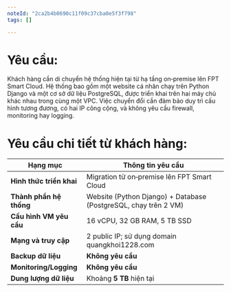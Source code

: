 ```yaml
---
noteId: "2ca2b4b0690c11f09c37cba0e5f3f798"
tags: []

---
```


# Yêu cầu:
Khách hàng cần di chuyển hệ thống hiện tại từ hạ tầng on‑premise lên FPT Smart Cloud. Hệ thống bao gồm một website cá nhân chạy trên Python Django và một cơ sở dữ liệu PostgreSQL, được triển khai trên hai máy chủ khác nhau trong cùng một VPC. Việc chuyển đổi cần đảm bảo duy trì cấu hình tương đương, có hai IP công cộng, và không yêu cầu firewall, monitoring hay logging.

# Yêu cầu chi tiết từ khách hàng:
| Hạng mục                 | Thông tin yêu cầu                                                                   |
| ------------------------ | ----------------------------------------------------------------------------------- |
| **Hình thức triển khai** | Migration từ on‑premise lên FPT Smart Cloud                                         |
| **Thành phần hệ thống**  | Website (Python Django) + Database (PostgreSQL, chạy trên 2 VM)                     |
| **Cấu hình VM yêu cầu**  | 16 vCPU, 32 GB RAM, 5 TB SSD                                                         |
| **Mạng và truy cập**     | 2 public IP; sử dụng domain quangkhoi1228.com                                       |
| **Backup dữ liệu**       | **Không yêu cầu**                                                                    |
| **Monitoring/Logging**   | **Không yêu cầu**                                                                    |
| **Dung lượng dữ liệu**   | Khoảng **5 TB** hiện tại                                                             |
